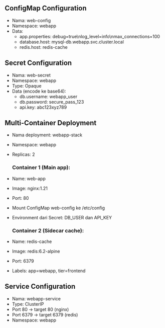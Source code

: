 ## ConfigMap Configuration

- Nama: web-config
- Namespace: webapp
- Data:
  - app.properties: debug=true\nlog_level=info\nmax_connections=100
  - database.host: mysql-db.webapp.svc.cluster.local
  - redis.host: redis-cache

## Secret Configuration

- Nama: web-secret
- Namespace: webapp
- Type: Opaque
- Data (encode ke base64):
  - db.username: webapp_user
  - db.password: secure_pass_123
  - api.key: abc123xyz789

## Multi-Container Deployment

- Nama deployment: webapp-stack
- Namespace: webapp
- Replicas: 2

  ### Container 1 (Main app):

- Name: web-app
- Image: nginx:1.21
- Port: 80
- Mount ConfigMap web-config ke /etc/config
- Environment dari Secret: DB_USER dan API_KEY

  ### Container 2 (Sidecar cache):

- Name: redis-cache
- Image: redis:6.2-alpine
- Port: 6379
- Labels: app=webapp, tier=frontend

## Service Configuration

- Nama: webapp-service
- Type: ClusterIP
- Port 80 → target 80 (nginx)
- Port 6379 → target 6379 (redis)
- Namespace: webapp
